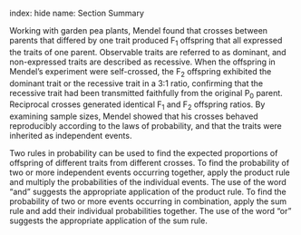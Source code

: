 index: hide
name: Section Summary

Working with garden pea plants, Mendel found that crosses between parents that differed by one trait produced F<sub>1</sub> offspring that all expressed the traits of one parent. Observable traits are referred to as dominant, and non-expressed traits are described as recessive. When the offspring in Mendel’s experiment were self-crossed, the F<sub>2</sub> offspring exhibited the dominant trait or the recessive trait in a 3:1 ratio, confirming that the recessive trait had been transmitted faithfully from the original P<sub>0</sub> parent. Reciprocal crosses generated identical F<sub>1</sub> and F<sub>2</sub> offspring ratios. By examining sample sizes, Mendel showed that his crosses behaved reproducibly according to the laws of probability, and that the traits were inherited as independent events.

Two rules in probability can be used to find the expected proportions of offspring of different traits from different crosses. To find the probability of two or more independent events occurring together, apply the product rule and multiply the probabilities of the individual events. The use of the word “and” suggests the appropriate application of the product rule. To find the probability of two or more events occurring in combination, apply the sum rule and add their individual probabilities together. The use of the word “or” suggests the appropriate application of the sum rule.
